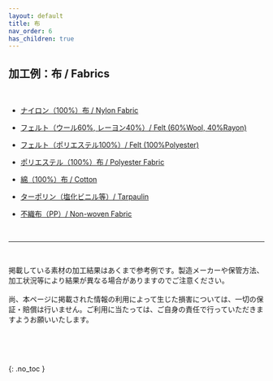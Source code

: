 ```yaml
---
layout: default
title: 布
nav_order: 6
has_children: true
---
```


## 加工例：布 / Fabrics
<br>

* [ナイロン（100%）布 / Nylon Fabric](05-1-nylon.md)

* [フェルト（ウール60%, レーヨン40%）/ Felt (60%Wool, 40%Rayon)](05-2-felt-w.md)

* [フェルト（ポリエステル100%）/ Felt (100%Polyester)](05-3-felt-p.md)

* [ポリエステル（100%）布 / Polyester Fabric](05-4-polyester.md)

* [綿（100%）布 / Cotton](05-5-cotton.md)

* [ターポリン（塩化ビニル等）/ Tarpaulin](05-6-tarpaulin.md)

* [不織布（PP）/ Non-woven Fabric](05-7-pp.md)

<br>

------

<br>

掲載している素材の加工結果はあくまで参考例です。製造メーカーや保管方法、加工状況等により結果が異なる場合がありますのでご注意ください。<br>
<br>
尚、本ページに掲載された情報の利用によって生じた損害については、一切の保証・賠償は行いません。ご利用に当たっては、ご自身の責任で行っていただきますようお願いいたします。

<br><br><br>

{: .no_toc }
